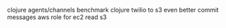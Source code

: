 clojure agents/channels benchmark
clojure twilio to s3
even better commit messages
aws role for ec2 read s3
